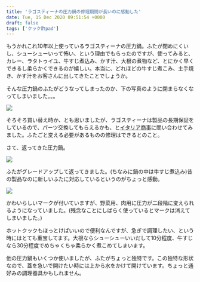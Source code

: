 ```yaml
---
title: 'ラゴスティーナの圧力鍋の修理期間が長いのに感動した'
date: Tue, 15 Dec 2020 09:51:54 +0000
draft: false
tags: ['クック酢pad']
---
```


もうかれこれ10年以上使っているラゴスティーナの圧力鍋。ふたが閉めにくいし、シューシューいって怖い、という理由でもらったのですが、使ってみると、カレー、ラタトゥイユ、牛すじ煮込み、かす汁、大根の煮物など、とにかく早くできるし柔らかくできるのが嬉しい。本当に、どれほどの牛すじ煮こみ、土手焼き、かす汁をお客さんに出してきたことでしょうか。

そんな圧力鍋のふたがどうなってしまったのか、下の写真のように閉まらなくなってしまいました。。。

![](/images/2020/02/DSC_1275-576x1024.jpg)

そろそろ買い替え時か、とも思いましたが、ラゴスティーナは製品の長期保証をしているので、パーツ交換してもらえるかも、と[イタリア商事](http://www.italia-shoji.co.jp/handle.html)に問い合わせてみました。ふたごと変える必要があるものの修理はできるとのこと。

さて、返ってきた圧力鍋。

![](/images/2020/02/DSC_1287.jpg)

ふたがグレードアップして返ってきました。(ちなみに鍋の中は牛すじ煮込み)昔の製品なのに新しいふたに対応しているというのがちょっと感動。

![](/images/2020/02/DSC_1288.jpg)

かわいらしいマークが付いていますが、野菜用、肉用に圧力が二段階に変えられるようになっていました。(残念なことにしばらく使っているとマークは消えてしまいました。)

ホットクックもほっとけばいいので便利なんですが、急ぎで調理したい、という時にはとても重宝してます。大根ならシューシューいいだして10分程度、牛すじなら30分程度でめちゃくちゃ柔らかく煮こめてしまいます。

他の圧力鍋もいくつか使いましたが、ふたがちょっと独特です。この独特な形状なので、蓋を急いで開けたい時には上から水をかけて開けています。ちょっと通好みの調理器具かもしれません。